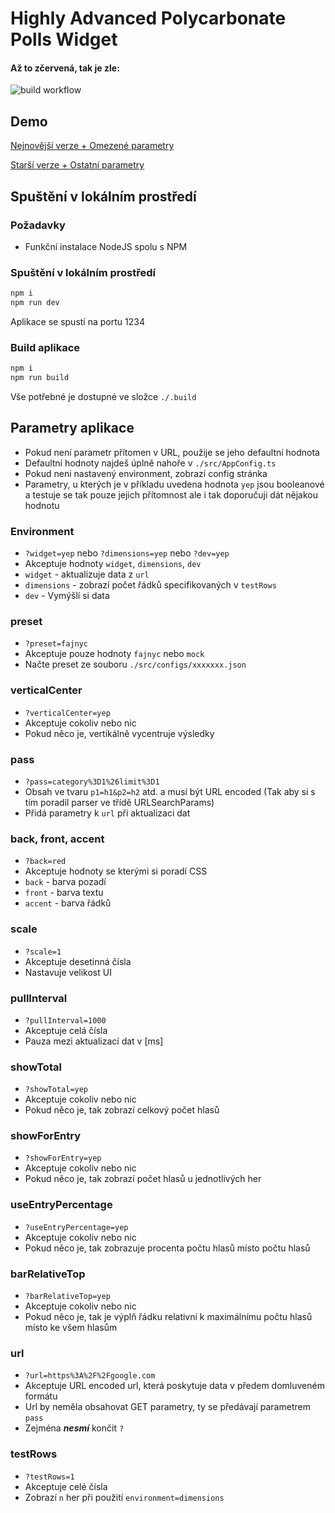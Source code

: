 # Highly Advanced Polycarbonate Polls Widget

#### Až to zčervená, tak je zle:
![build workflow](https://github.com/Jinderamarak/fajn-widget/actions/workflows/build.yml/badge.svg)


## Demo
[Nejnovější verze + Omezené parametry](http://alszak.gay/fajnyc/polls/new/)

[Starší verze + Ostatní parametry](http://alszak.gay/fajnyc/polls/old/)

## Spuštění v lokálním prostředí
### Požadavky
 - Funkční instalace NodeJS spolu s NPM

### Spuštění v lokálním prostředí
```bash
npm i
npm run dev
```
Aplikace se spustí na portu 1234

### Build aplikace
```bash
npm i
npm run build
```
Vše potřebné je dostupné ve složce `./.build`

## Parametry aplikace
 - Pokud není parametr přítomen v URL, použije se jeho defaultní hodnota
 - Defaultní hodnoty najdeš úplně nahoře v `./src/AppConfig.ts`
 - Pokud neni nastavený environment, zobrazí config stránka
 - Parametry, u kterých je v příkladu uvedena hodnota `yep` jsou booleanové a testuje se tak pouze jejich přítomnost ale i tak doporučuji dát nějakou hodnotu

### Environment
 - `?widget=yep` nebo `?dimensions=yep` nebo `?dev=yep`
 - Akceptuje hodnoty `widget`, `dimensions`, `dev`
 - `widget` - aktualizuje data z `url`
 - `dimensions` - zobrazí počet řádků specifikovaných v `testRows`
 - `dev` - Vymýšlí si data

### preset
 - `?preset=fajnyc`
 - Akceptuje pouze hodnoty `fajnyc` nebo `mock`
 - Načte preset ze souboru `./src/configs/xxxxxxx.json`

### verticalCenter
 - `?verticalCenter=yep`
 - Akceptuje cokoliv nebo nic
 - Pokud něco je, vertikálně vycentruje výsledky

### pass
 - `?pass=category%3D1%26limit%3D1`
 - Obsah ve tvaru `p1=h1&p2=h2` atd. a musí být URL encoded (Tak aby si s tím poradil parser ve třídě URLSearchParams)
 - Přidá parametry k `url` při aktualizaci dat

### back, front, accent
 - `?back=red`
 - Akceptuje hodnoty se kterými si poradí CSS
 - `back` - barva pozadí
 - `front` - barva textu
 - `accent` - barva řádků

### scale
 - `?scale=1`
 - Akceptuje desetinná čísla
 - Nastavuje velikost UI

### pullInterval
 - `?pullInterval=1000`
 - Akceptuje celá čísla
 - Pauza mezi aktualizací dat v [ms]

### showTotal
 - `?showTotal=yep`
 - Akceptuje cokoliv nebo nic
 - Pokud něco je, tak zobrazí celkový počet hlasů

### showForEntry
 - `?showForEntry=yep`
 - Akceptuje cokoliv nebo nic
 - Pokud něco je, tak zobrazí počet hlasů u jednotlivých her

### useEntryPercentage
 - `?useEntryPercentage=yep`
 - Akceptuje cokoliv nebo nic
 - Pokud něco je, tak zobrazuje procenta počtu hlasů místo počtu hlasů

### barRelativeTop
 - `?barRelativeTop=yep`
 - Akceptuje cokoliv nebo nic
 - Pokud něco je, tak je výplň řádku relativní k maximálnímu počtu hlasů místo ke všem hlasům

### url
 - `?url=https%3A%2F%2Fgoogle.com`
 - Akceptuje URL encoded url, která poskytuje data v předem domluveném formátu 
 - Url by neměla obsahovat GET parametry, ty se předávají parametrem `pass`
 - Zejména ***nesmí*** končit `?`

### testRows
 - `?testRows=1`
 - Akceptuje celé čísla
 - Zobrazí `n` her při použití `environment=dimensions`
